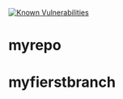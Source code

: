[![Known Vulnerabilities](https://snyk.io/test/github/asifrahman001/myrepo/badge.svg)](https://snyk.io/test/github/asifrahman001/myrepo)
# myrepo
# myfierstbranch

